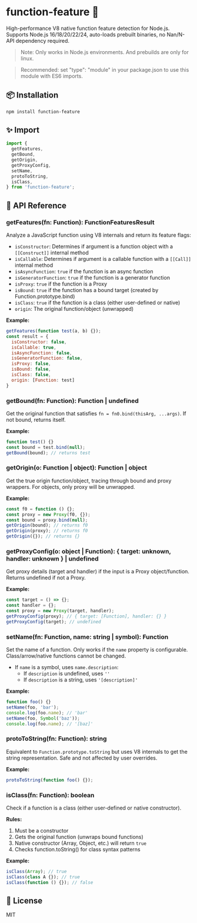 # function-feature 🚀

High-performance V8 native function feature detection for Node.js. Supports Node.js 16/18/20/22/24, auto-loads prebuilt binaries, no Nan/N-API dependency required.

> Note: Only works in Node.js environments. And prebuilds are only for linux.

> Recommended: set "type": "module" in your package.json to use this module with ES6 imports.

## 📦 Installation

```bash
npm install function-feature
```

## ✨ Import

```js
import {
  getFeatures,
  getBound,
  getOrigin,
  getProxyConfig,
  setName,
  protoToString,
  isClass,
} from 'function-feature';
```

## 🧩 API Reference

### getFeatures(fn: Function): FunctionFeaturesResult

Analyze a JavaScript function using V8 internals and return its feature flags:

- `isConstructor`: Determines if argument is a function object with a `[[Construct]]` internal method
- `isCallable`: Determines if argument is a callable function with a `[[Call]]` internal method
- `isAsyncFunction`: `true` if the function is an async function
- `isGeneratorFunction`: `true` if the function is a generator function
- `isProxy`: `true` if the function is a Proxy
- `isBound`: `true` if the function has a bound target (created by Function.prototype.bind)
- `isClass`: `true` if the function is a class (either user-defined or native)
- `origin`: The original function/object (unwrapped)

**Example:**

```js
getFeatures(function test(a, b) {});
const result = {
  isConstructor: false,
  isCallable: true,
  isAsyncFunction: false,
  isGeneratorFunction: false,
  isProxy: false,
  isBound: false,
  isClass: false,
  origin: [Function: test]
}
```

### getBound(fn: Function): Function | undefined

Get the original function that satisfies `fn = fn0.bind(thisArg, ...args)`. If not bound, returns itself.

**Example:**

```js
function test() {}
const bound = test.bind(null);
getBound(bound); // returns test
```

### getOrigin(o: Function | object): Function | object

Get the true origin function/object, tracing through bound and proxy wrappers. For objects, only proxy will be unwrapped.

**Example:**

```js
const f0 = function () {};
const proxy = new Proxy(f0, {});
const bound = proxy.bind(null);
getOrigin(bound); // returns f0
getOrigin(proxy); // returns f0
getOrigin({}); // returns {}
```

### getProxyConfig(o: object | Function): { target: unknown, handler: unknown } | undefined

Get proxy details (target and handler) if the input is a Proxy object/function. Returns undefined if not a Proxy.

**Example:**

```js
const target = () => {};
const handler = {};
const proxy = new Proxy(target, handler);
getProxyConfig(proxy); // { target: [Function], handler: {} }
getProxyConfig(target); // undefined
```

### setName(fn: Function, name: string | symbol): Function

Set the name of a function. Only works if the `name` property is configurable. Class/arrow/native functions cannot be changed.

- If `name` is a symbol, uses `name.description`:
  - If `description` is undefined, uses `''`
  - If `description` is a string, uses `'[description]'`

**Example:**

```js
function foo() {}
setName(foo, 'bar');
console.log(foo.name); // 'bar'
setName(foo, Symbol('baz'));
console.log(foo.name); // '[baz]'
```

### protoToString(fn: Function): string

Equivalent to `Function.prototype.toString` but uses V8 internals to get the string representation. Safe and not affected by user overrides.

**Example:**

```js
protoToString(function foo() {});
```

### isClass(fn: Function): boolean

Check if a function is a class (either user-defined or native constructor).

**Rules:**

1. Must be a constructor
2. Gets the original function (unwraps bound functions)
3. Native constructor (Array, Object, etc.) will return `true`
4. Checks function.toString() for class syntax patterns

**Example:**

```js
isClass(Array); // true
isClass(class A {}); // true
isClass(function () {}); // false
```

## 📄 License

MIT
